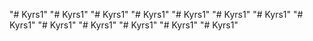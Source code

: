 "# Kyrs1" 
"# Kyrs1" 
"# Kyrs1" 
"# Kyrs1" 
"# Kyrs1" 
"# Kyrs1" 
"# Kyrs1" 
"# Kyrs1" 
"# Kyrs1" 
"# Kyrs1" 
"# Kyrs1" 
"# Kyrs1" 
"# Kyrs1" 
